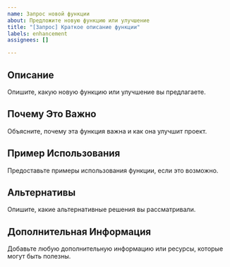 ```yaml
---
name: Запрос новой функции
about: Предложите новую функцию или улучшение
title: "[Запрос] Краткое описание функции"
labels: enhancement
assignees: []

---
```


## Описание

Опишите, какую новую функцию или улучшение вы предлагаете.

## Почему Это Важно

Объясните, почему эта функция важна и как она улучшит проект.

## Пример Использования

Предоставьте примеры использования функции, если это возможно.

## Альтернативы

Опишите, какие альтернативные решения вы рассматривали.

## Дополнительная Информация

Добавьте любую дополнительную информацию или ресурсы, которые могут быть полезны.

